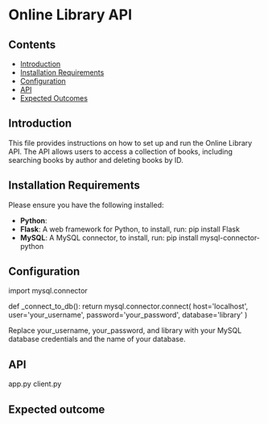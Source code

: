 # Online Library API

## Contents
- [Introduction](#introduction)
- [Installation Requirements](#installation-requirements)
- [Configuration](#configuration)
- [API](#api)
- [Expected Outcomes](#expected-outcomes)

## Introduction
This file provides instructions on how to set up and run the Online Library API. The API allows users to access a collection of books, including searching books by author and deleting books by ID.

## Installation Requirements
Please ensure you have the following installed:

- **Python**:
- **Flask**: A web framework for Python, to install, run: pip install Flask
- **MySQL**: A MySQL connector, to install, run: pip install mysql-connector-python

## Configuration
  import mysql.connector

def _connect_to_db():
    return mysql.connector.connect(
        host='localhost',
        user='your_username',
        password='your_password',
        database='library'
    )

Replace your_username, your_password, and library with your MySQL database credentials and the name of your database.

## API

app.py
client.py

## Expected outcome
